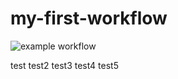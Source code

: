 # my-first-workflow


![example workflow](https://github.com/aleks-ba/my-first-workflow/actions/workflows/github-actions-demo.yml/badge.svg)

test
test2
test3
test4
test5
